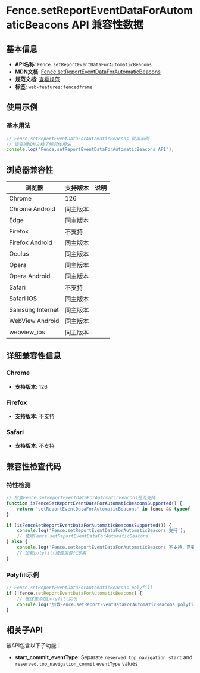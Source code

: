 # Fence.setReportEventDataForAutomaticBeacons API 兼容性数据

## 基本信息

- **API名称**: `Fence.setReportEventDataForAutomaticBeacons`
- **MDN文档**: [Fence.setReportEventDataForAutomaticBeacons](https://developer.mozilla.org/docs/Web/API/Fence/setReportEventDataForAutomaticBeacons)
- **规范文档**: [查看规范](https://wicg.github.io/fenced-frame/#dom-fence-setreporteventdataforautomaticbeacons)
- **标签**: `web-features:fencedframe`

## 使用示例

### 基本用法

```javascript
// Fence.setReportEventDataForAutomaticBeacons 使用示例
// 请查阅MDN文档了解具体用法
console.log('Fence.setReportEventDataForAutomaticBeacons API');
```

## 浏览器兼容性

| 浏览器 | 支持版本 | 说明 |
|--------|----------|------|
| Chrome | 126 |  |
| Chrome Android | 同主版本 |  |
| Edge | 同主版本 |  |
| Firefox | 不支持 |  |
| Firefox Android | 同主版本 |  |
| Oculus | 同主版本 |  |
| Opera | 同主版本 |  |
| Opera Android | 同主版本 |  |
| Safari | 不支持 |  |
| Safari iOS | 同主版本 |  |
| Samsung Internet | 同主版本 |  |
| WebView Android | 同主版本 |  |
| webview_ios | 同主版本 |  |

## 详细兼容性信息

### Chrome

- **支持版本**: 126

### Firefox

- **支持版本**: 不支持

### Safari

- **支持版本**: 不支持

## 兼容性检查代码

### 特性检测

```javascript
// 检查Fence.setReportEventDataForAutomaticBeacons是否支持
function isFenceSetReportEventDataForAutomaticBeaconsSupported() {
    return 'setReportEventDataForAutomaticBeacons' in fence && typeof fence.setReportEventDataForAutomaticBeacons === 'function';
}

if (isFenceSetReportEventDataForAutomaticBeaconsSupported()) {
    console.log('Fence.setReportEventDataForAutomaticBeacons 支持');
    // 使用Fence.setReportEventDataForAutomaticBeacons
} else {
    console.log('Fence.setReportEventDataForAutomaticBeacons 不支持，需要polyfill');
    // 加载polyfill或使用替代方案
}
```

### Polyfill示例

```javascript
// Fence.setReportEventDataForAutomaticBeacons polyfill
if (!fence.setReportEventDataForAutomaticBeacons) {
    // 在这里添加polyfill实现
    console.log('加载Fence.setReportEventDataForAutomaticBeacons polyfill');
}
```

## 相关子API

该API包含以下子功能：

- **start_commit_eventType**: Separate `reserved.top_navigation_start` and `reserved.top_navigation_commit` `eventType` values

